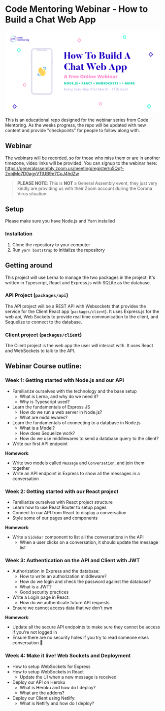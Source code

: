 # Code Mentoring Webinar - How to Build a Chat Web App

![How to build a Chat Web App](banner.jpg)

This is an educational repo designed for the webinar series from Code Mentoring.
As the weeks progress, the repo will be updated with new content and provide "checkpoints"
for people to follow along with.


## Webinar
The webinars will be recorded, so for those who miss them or are in another timezone, video links will be provided.
You can signup to the webinar here: https://generalassembly.zoom.us/meeting/register/u5Qqf-2opjMo7D0agyVTtUB9e7CoJ4hdZw


> **PLEASE NOTE**: This is **NOT** a General Assembly event, they just very kindly are providing us with their Zoom account during the Corona Virus situation.



## Setup
Please make sure you have Node.js and Yarn installed

### Installation
1. Clone the repository to your computer
2. Run `yarn bootstrap` to initialize the repository


## Getting around
This project will use Lerna to manage the two packages in the project.
It's written in Typescript, React and Express.js with SQLite as the database.

### API Project (`packages/api`)
The API project will be a REST API with Websockets that provides the service
for the Client React app (`packages/client`). It uses Express.js for the web api,
Web Sockets to provide real time communication to the client, and Sequelize to
connect to the database.

### Client project (`packages/client`)
The Client project is the web app the user will interact with. It uses React
and WebSockets to talk to the API.


## Webinar Course outline:

### Week 1: Getting started with Node.js and our API
- Familiarize ourselves with the technology and the base setup
  - What is Lerna, and why do we need it?
  - Why is Typescript used?
- Learn the fundamentals of Express JS
  - How do we run a web server in Node.js?
  - What are middlewares?
- Learn the fundamentals of connecting to a database in Node.js
  - What is a Model?
  - How does Sequelize work?
  - How do we use middlewares to send a database query to the client?
- Write our first API endpoint

**Homework**:
  - Write two models called `Message` and `Conversation`, and join them together
  - Write an API endpoint in Express to show all the messages in a conversation


### Week 2: Getting started with our React project
- Familiarize ourselves with React project structure
- Learn how to use React Router to setup pages
- Connect to our API from React to display a conversation
- Style some of our pages and components

**Homework**:
  - Write a `Sidebar` component to list all the conversations in the API
    - When a user clicks on a conversation, it should update the message list


### Week 3: Authentication on the API and Client with JWT
- Authorization in Express and the database:
  - How to write an authorization middleware?
  - How do we login and check the password against the database?
  - What is a JWT?
  - Good security practices
- Write a Login page in React:
  - How do we authenticate future API requests
- Ensure we cannot access data that we don't own

**Homework**:
  - Update all the secure API endpoints to make sure they cannot be access if you're not logged in
  - Ensure there are no security holes if you try to read someone elses conversation 👀


### Week 4: Make it live! Web Sockets and Deployment
- How to setup WebSockets for Express
- How to setup WebSockets in React
  - Update the UI when a new message is received
- Deploy our API on Heroku
  - What is Heroku and how do I deploy?
  - What are the addons?
- Deploy our Client using Netlify:
  - What is Netlify and how do I deploy?
